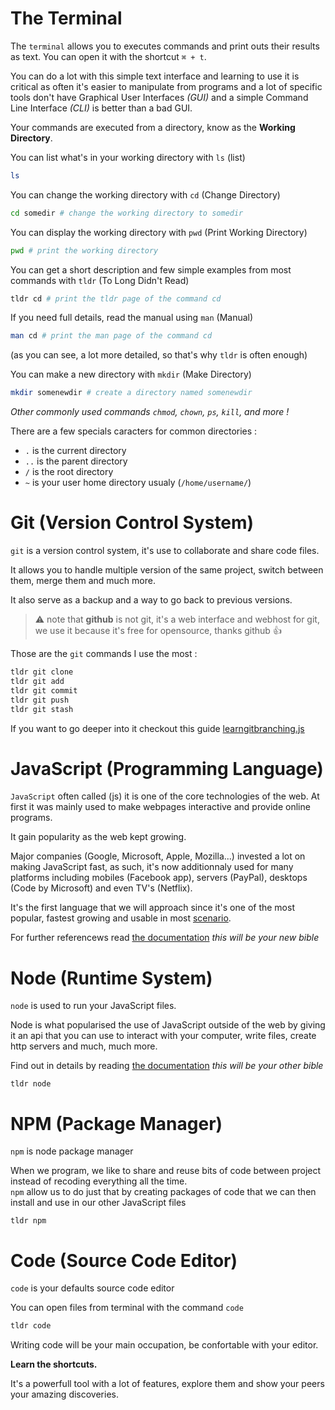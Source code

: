 # The Terminal

The `terminal` allows you to executes commands and print outs their results as text.
You can open it with the shortcut `⌘ + t`.

You can do a lot with this simple text interface and learning to use it is
critical as often it's easier to manipulate from programs and a lot of specific
tools don't have Graphical User Interfaces *(GUI)*
and a simple Command Line Interface *(CLI)* is better than a bad GUI.

Your commands are executed from a directory, know as the **Working Directory**.

You can list what's in your working directory with `ls` (list)
```sh
ls
```

You can change the working directory with `cd` (Change Directory)
```sh
cd somedir # change the working directory to somedir
```

You can display the working directory with `pwd` (Print Working Directory)
```sh
pwd # print the working directory
```

You can get a short description and few simple examples from most commands with
`tldr` (To Long Didn't Read)
```sh
tldr cd # print the tldr page of the command cd
```

If you need full details, read the manual using `man` (Manual)
```sh
man cd # print the man page of the command cd
```
(as you can see, a lot more detailed, so that's why `tldr` is often enough)

You can make a new directory with `mkdir` (Make Directory)
```sh
mkdir somenewdir # create a directory named somenewdir
```

*Other commonly used commands `chmod`, `chown`, `ps`, `kill`, and more !*

There are a few specials caracters for common directories :
- `.` is the current directory
- `..` is the parent directory
- `/` is the root directory
- `~` is your user home directory usualy (`/home/username/`)



# Git (Version Control System)
`git` is a version control system, it's use to collaborate and share code files.

It allows you to handle multiple version of the same project,
switch between them, merge them and much more.

It also serve as a backup and a way to go back to previous versions.

> :warning: note that **github** is not git, it's a web interface and webhost
for git, we use it because it's free for opensource, thanks github :+1:

Those are the `git` commands I use the most :
```sh
tldr git clone
tldr git add
tldr git commit
tldr git push
tldr git stash
```

If you want to go deeper into it checkout this guide
[learngitbranching.js](https://learngitbranching.js.org/?demo)



# JavaScript (Programming Language)
`JavaScript` often called (js) it is one of the core technologies of the web.
At first it was mainly used to make webpages interactive and provide online programs.

It gain popularity as the web kept growing.

Major companies (Google, Microsoft, Apple, Mozilla...) invested a lot
on making JavaScript fast, as such, it's now additionnaly used for many platforms
including mobiles (Facebook app), servers (PayPal), desktops (Code by Microsoft)
and even TV's (Netflix).

It's the first language that we will approach since it's one of the most popular,
fastest growing and usable in most [scenario](https://www.youtube.com/watch?v=Q6TLWqn82J4).

For further referencews read [the documentation](https://developer.mozilla.org/bm/docs/Web/JavaScript)
*this will be your new bible*

# Node (Runtime System)

`node` is used to run your JavaScript files.

Node is what popularised the use of JavaScript outside of the web by giving it
an api that you can use to interact with your computer, write files,
create http servers and much, much more.

Find out in details by reading [the documentation](https://nodejs.org/api/index.html)
*this will be your other bible*


```
tldr node
```



# NPM (Package Manager)

`npm` is node package manager

When we program, we like to share and reuse bits of code between project
instead of recoding everything all the time.  
`npm` allow us to do just that by creating packages of code that we can then
install and use in our other JavaScript files

```
tldr npm
```

# Code (Source Code Editor)

`code` is your defaults source code editor

You can open files from terminal with the command `code`

```sh
tldr code
```

Writing code will be your main occupation, be confortable with your editor.

**Learn the shortcuts.**

It's a powerfull tool with a lot of features, explore them and show your peers
your amazing discoveries.
